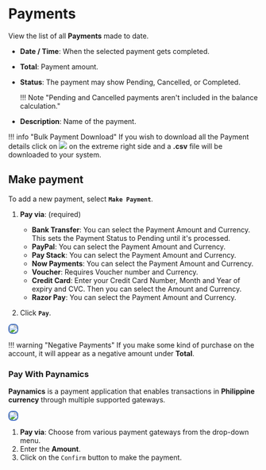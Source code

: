 # Payments

View the list of all **Payments** made to date.

+ **Date / Time**: When the selected payment gets completed.
+ **Total**: Payment amount.
+ **Status**: The payment may show Pending, Cancelled, or Completed.

    !!! Note "Pending and Cancelled payments aren't included in the balance calculation."

+ **Description**: Name of the payment.

!!! info "Bulk Payment Download"
    If you wish to download all the Payment details click on <img src= "/customer-portal/img/bd.png"> on the extreme right side and a **.csv** file will be downloaded to your system.

## Make payment

To add a new payment, select **`Make Payment`**.

1. **Pay via**: (required)
    + **Bank Transfer**: You can select the Payment Amount and Currency. This sets the Payment Status to Pending until it's processed.
    + **PayPal**: You can select the Payment Amount and Currency.
    + **Pay Stack**: You can select the Payment Amount and Currency.
    + **Now Payments**: You can select the Payment Amount and Currency.
    + **Voucher**: Requires Voucher number and Currency.
    + **Credit Card**: Enter your Credit Card Number, Month and Year of expiry and CVC. Then you can select the Amount and Currency.
    + **Razor Pay**: You can select the Payment Amount and Currency.

2. Click **`Pay`**.

<img src= "/customer-portal/img/payment2.png" style="border: 2px solid #4472C4; border-radius: 8px;">

!!! warning "Negative Payments"
    If you make some kind of purchase on the account, it will appear as a negative amount under **Total**.

### Pay With Paynamics

**Paynamics** is a payment application that enables transactions in **Philippine currency** through multiple supported gateways.

<img src= "/customer-portal/img/paynamics.png" style="border: 2px solid #4472C4; border-radius: 8px;">

1. **Pay via**: Choose from various payment gateways from the drop-down menu.
2. Enter the **Amount**.
3. Click on the `Confirm` button to make the payment.
